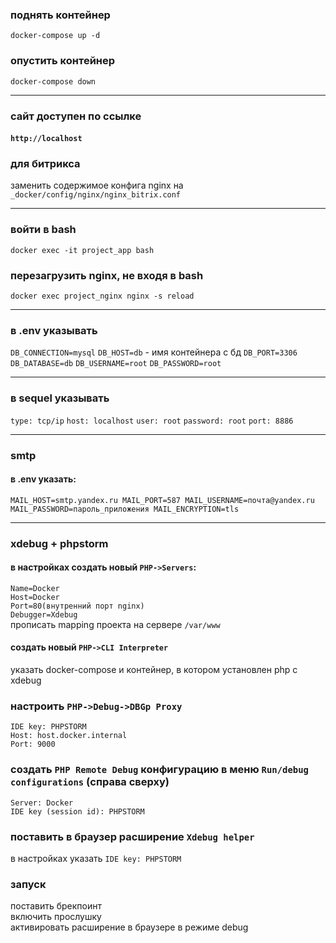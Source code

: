 ### поднять контейнер
`docker-compose up -d`

### опустить контейнер
`docker-compose down`

---

### сайт доступен по ссылке 
#### `http://localhost`

### для битрикса
заменить содержимое конфига nginx на `_docker/config/nginx/nginx_bitrix.conf`

---

### войти в bash
`docker exec -it project_app bash`

### перезагрузить nginx, не входя в bash
`docker exec project_nginx nginx -s reload`

---

### в .env указывать
`DB_CONNECTION=mysql`
`DB_HOST=db` - имя контейнера с бд
`DB_PORT=3306`
`DB_DATABASE=db`
`DB_USERNAME=root`
`DB_PASSWORD=root`

---

### в sequel указывать
`type: tcp/ip`
`host: localhost`
`user: root`
`password: root`
`port: 8886`

---

### smtp
#### в .env указать:
`MAIL_HOST=smtp.yandex.ru
MAIL_PORT=587
MAIL_USERNAME=почта@yandex.ru
MAIL_PASSWORD=пароль_приложения
MAIL_ENCRYPTION=tls`

---

### xdebug + phpstorm
#### в настройках создать новый `PHP->Servers`:
`Name=Docker`  
`Host=Docker`  
`Port=80(внутренний порт nginx)`  
`Debugger=Xdebug`  
прописать mapping проекта на сервере `/var/www`
#### создать новый `PHP->CLI Interpreter`
указать docker-compose и контейнер, в котором установлен php с xdebug
### настроить `PHP->Debug->DBGp Proxy`
`IDE key: PHPSTORM`  
`Host: host.docker.internal`  
`Port: 9000`
### создать `PHP Remote Debug` конфигурацию в меню `Run/debug configurations` (справа сверху)
`Server: Docker`    
`IDE key (session id): PHPSTORM`
### поставить в браузер расширение `Xdebug helper`
в настройках указать `IDE key: PHPSTORM`
### запуск
поставить брекпоинт  
включить прослушку  
активировать расширение в браузере в режиме debug 
